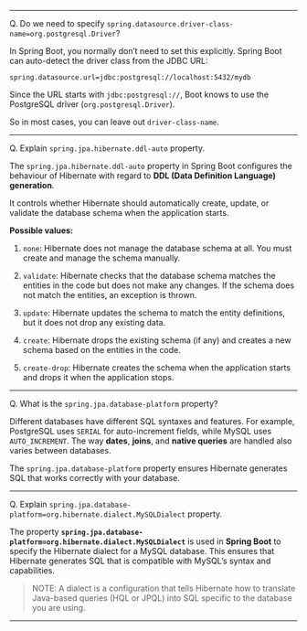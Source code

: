 
---

Q. Do we need to specify `spring.datasource.driver-class-name=org.postgresql.Driver`?

In Spring Boot, you normally don’t need to set this explicitly. Spring Boot can auto-detect the driver class from the JDBC URL:

```
spring.datasource.url=jdbc:postgresql://localhost:5432/mydb
```

Since the URL starts with `jdbc:postgresql://`, Boot knows to use the PostgreSQL driver (`org.postgresql.Driver`).

So in most cases, you can leave out `driver-class-name`.

---

Q. Explain `spring.jpa.hibernate.ddl-auto` property.

The `spring.jpa.hibernate.ddl-auto` property in Spring Boot configures the behaviour of Hibernate with regard to **DDL (Data Definition Language) generation**. 

It controls whether Hibernate should automatically create, update, or validate the database schema when the application starts.

**Possible values:**

1. `none`: Hibernate does not manage the database schema at all. You must create and manage the schema manually.

2. `validate`: Hibernate checks that the database schema matches the entities in the code but does not make any changes. If the schema does not match the entities, an exception is thrown.

3. `update`: Hibernate updates the schema to match the entity definitions, but it does not drop any existing data.

4. `create`: Hibernate drops the existing schema (if any) and creates a new schema based on the entities in the code.

5. `create-drop`: Hibernate creates the schema when the application starts and drops it when the application stops.

---

Q. What is the `spring.jpa.database-platform` property?

Different databases have different SQL syntaxes and features. For example, PostgreSQL uses `SERIAL` for auto-increment fields, while MySQL uses `AUTO_INCREMENT`. The way **dates**, **joins**, and **native queries** are handled also varies between databases. 

The `spring.jpa.database-platform` property ensures Hibernate generates SQL that works correctly with your database.

---

Q. Explain `spring.jpa.database-platform=org.hibernate.dialect.MySQLDialect` property.

The property **`spring.jpa.database-platform=org.hibernate.dialect.MySQLDialect`** is used in **Spring Boot** to specify the Hibernate dialect for a MySQL database.  This ensures that Hibernate generates SQL that is compatible with MySQL’s syntax and capabilities.

> NOTE: A dialect is a configuration that tells Hibernate how to translate Java-based queries (HQL or JPQL) into SQL specific to the database you are using.

---


